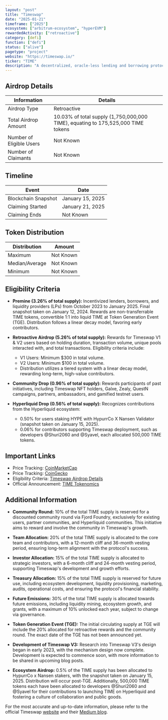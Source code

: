 ```yaml
---
layout: "post"
title: "Timeswap"
date: "2025-01-21"
timeframe: ["2025"]
ecosystem: ["arbitrum-ecosystem", "hyperEVM"]
rewardedActivity: ["retroactive"]
category: [defi]
function: ["defi"]
status: ["alive"]
pagetype: "project"
website: "https://timeswap.io/"
ticker: "TIME"
description: "A decentralized, oracle-less lending and borrowing protocol enabling permissionless money markets for any ERC-20 tokens."
---
```

## Airdrop Details

| Information              | Details                                                                          |
| ------------------------ | -------------------------------------------------------------------------------- |
| Airdrop Type             | Retroactive                                                                      |
| Total Airdrop Amount     | 10.03% of total supply (1,750,000,000 TIME), equating to 175,525,000 TIME tokens |
| Number of Eligible Users | Not Known                                                                        |
| Number of Claimants      | Not Known                                                                        |

## Timeline

| Event               | Date             |
| ------------------- | ---------------- |
| Blockchain Snapshot | January 15, 2025 |
| Claiming Started    | January 21, 2025 |
| Claiming Ends       | Not Known        |

## Token Distribution

| Distribution   | Amount    |
| -------------- | --------- |
| Maximum        | Not Known |
| Median/Average | Not Known |
| Minimum        | Not Known |

## Eligibility Criteria

- **Premine (3.26% of total supply):** Incentivized lenders, borrowers, and liquidity providers (LPs) from October 2023 to January 2025. Final snapshot taken on January 12, 2024. Rewards are non-transferrable TIME tokens, convertible 1:1 into liquid TIME at Token Generation Event (TGE). Distribution follows a linear decay model, favoring early contributors.

- **Retroactive Airdrop (5.26% of total supply):** Rewards for Timeswap V1 & V2 users based on holding duration, transaction volume, unique pools interacted with, and total transactions. Eligibility criteria include:

  - V1 Users: Minimum $300 in total volume.
  - V2 Users: Minimum $100 in total volume.
  - Distribution utilizes a tiered system with a linear decay model, rewarding long-term, high-value contributors.

- **Community Drop (0.96% of total supply):** Rewards participants of past initiatives, including Timeswap NFT holders, Galxe, Zealy, QuestN campaigns, partners, ambassadors, and gamified testnet users.

- **Hyperliquid Drop (0.56% of total supply):** Recognizes contributions from the Hyperliquid ecosystem:
  - 0.50% for users staking HYPE with HypurrCo X Nansen Validator (snapshot taken on January 15, 2025).
  - 0.06% for contributors supporting Timeswap deployment, such as developers @Shuri2060 and @Syavel, each allocated 500,000 TIME tokens.

## Important Links

- Price Tracking: [CoinMarketCap](https://coinmarketcap.com/currencies/timeswap)
- Price Tracking: [CoinGecko](https://www.coingecko.com/en/coins/timeswap)
- Eligibility Criteria: [Timeswap Airdrop Details](https://linity.com/opportunities/timeswap)
- Official Announcement: [TIME Tokenomics](https://timeswap.medium.com/time-tokenomics-4e906fefe942)

## Additional Information

- **Community Round:** 10% of the total TIME supply is reserved for a discounted community round via Fjord Foundry, exclusively for existing users, partner communities, and Hyperliquid communities. This initiative aims to reward and involve the community in Timeswap's growth.

- **Team Allocation:** 20% of the total TIME supply is allocated to the core team and contributors, with a 12-month cliff and 36-month vesting period, ensuring long-term alignment with the protocol's success.

- **Investor Allocation:** 15% of the total TIME supply is allocated to strategic investors, with a 6-month cliff and 24-month vesting period, supporting Timeswap's development and growth efforts.

- **Treasury Allocation:** 15% of the total TIME supply is reserved for future use, including ecosystem development, liquidity provisioning, marketing, audits, operational costs, and ensuring the protocol's financial stability.

- **Future Emissions:** 30% of the total TIME supply is allocated towards future emissions, including liquidity mining, ecosystem growth, and grants, with a maximum of 10% unlocked each year, subject to change via governance.

- **Token Generation Event (TGE):** The initial circulating supply at TGE will include the 20% allocated for retroactive rewards and the community round. The exact date of the TGE has not been announced yet.

- **Development of Timeswap V3:** Research into Timeswap V3's design began in early 2023, with the mechanism design now complete. Development is expected to commence soon, with more information to be shared in upcoming blog posts.

- **Ecosystem Airdrop:** 0.5% of the TIME supply has been allocated to HypurrCo x Nansen stakers, with the snapshot taken on January 15, 2025. Distribution will occur post-TGE. Additionally, 500,000 TIME tokens each have been allocated to developers @Shuri2060 and @Syavel for their contributions to launching TIME on Hyperliquid and fostering a culture of collaboration and public goods.

For the most accurate and up-to-date information, please refer to the official Timeswap [website](https://timeswap.io/) and their [Medium blog](https://timeswap.medium.com/time-tokenomics-4e906fefe942).